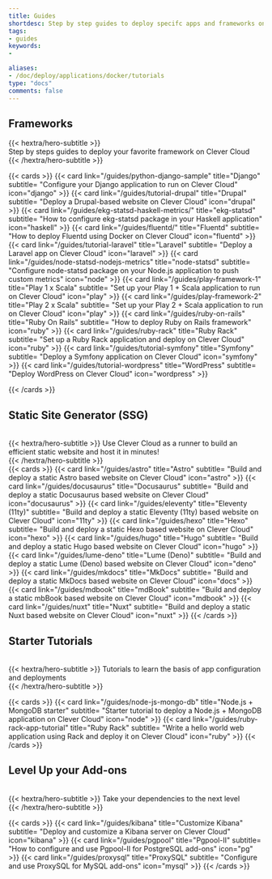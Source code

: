 ```yaml
---
title: Guides
shortdesc: Step by step guides to deploy specifc apps and frameworks on Clever Cloud
tags:
- guides
keywords:
- 

aliases:
- /doc/deploy/applications/docker/tutorials
type: "docs"
comments: false
---
```

## Frameworks

<div class="mb-12">
{{< hextra/hero-subtitle >}}
<br>
  Step by steps guides to deploy your favorite framework on Clever Cloud&nbsp;<br class="sm:block hidden" />
{{< /hextra/hero-subtitle >}}
</div>

{{< cards >}}
  {{< card link="/guides/python-django-sample" title="Django" subtitle= "Configure your Django application to run on Clever Cloud" icon="django" >}}
  {{< card link="/guides/tutorial-drupal" title="Drupal" subtitle= "Deploy a Drupal-based website on Clever Cloud" icon="drupal" >}}
  {{< card link="/guides/ekg-statsd-haskell-metrics/" title="ekg-statsd" subtitle= "How to configure ekg-statsd package in your Haskell application" icon="haskell" >}}
  {{< card link="/guides/fluentd/" title="Fluentd" subtitle= "How to deploy Fluentd using Docker on Clever Cloud" icon="fluentd" >}}
  {{< card link="/guides/tutorial-laravel" title="Laravel" subtitle= "Deploy a Laravel app on Clever Cloud" icon="laravel" >}}
  {{< card link="/guides/node-statsd-nodejs-metrics" title="node-statsd" subtitle= "Configure node-statsd package on your Node.js application to push custom metrics" icon="node" >}}
  {{< card link="/guides/play-framework-1" title="Play 1 x Scala" subtitle= "Set up your Play 1 + Scala application to run on Clever Cloud" icon="play" >}}
  {{< card link="/guides/play-framework-2" title="Play 2 x Scala" subtitle= "Set up your Play 2 + Scala application to run on Clever Cloud" icon="play" >}}
  {{< card link="/guides/ruby-on-rails" title="Ruby On Rails" subtitle= "How to deploy Ruby on Rails framework" icon="ruby" >}}
  {{< card link="/guides/ruby-rack" title="Ruby Rack" subtitle= "Set up a Ruby Rack application and deploy on Clever Cloud" icon="ruby" >}}
  {{< card link="/guides/tutorial-symfony" title="Symfony" subtitle= "Deploy a Symfony application on Clever Cloud" icon="symfony" >}}
  {{< card link="/guides/tutorial-wordpress" title="WordPress" subtitle= "Deploy WordPress on Clever Cloud" icon="wordpress" >}}
  
{{< /cards >}}

## Static Site Generator (SSG)

<br>
<div class="mb-12">
{{< hextra/hero-subtitle >}}
  Use Clever Cloud as a runner to build an efficient static website and host it in minutes!&nbsp;<br class="sm:block hidden" />
{{< /hextra/hero-subtitle >}}
</div>{{< cards >}}
 {{< card link="/guides/astro" title="Astro" subtitle= "Build and deploy a static Astro based website on Clever Cloud" icon="astro" >}}
  {{< card link="/guides/docusaurus" title="Docusaurus" subtitle= "Build and deploy a static Docusaurus based website on Clever Cloud" icon="docusaurus" >}}
  {{< card link="/guides/eleventy" title="Eleventy (11ty)" subtitle= "Build and deploy a static Eleventy (11ty) based website on Clever Cloud" icon="11ty" >}}
 {{< card link="/guides/hexo" title="Hexo" subtitle= "Build and deploy a static Hexo based website on Clever Cloud" icon="hexo" >}}
 {{< card link="/guides/hugo" title="Hugo" subtitle= "Build and deploy a static Hugo based website on Clever Cloud" icon="hugo" >}}
  {{< card link="/guides/lume-deno" title="Lume (Deno)" subtitle= "Build and deploy a static Lume (Deno) based website on Clever Cloud" icon="deno" >}}
  {{< card link="/guides/mkdocs" title="MkDocs" subtitle= "Build and deploy a static MkDocs based website on Clever Cloud" icon="docs" >}}
  {{< card link="/guides/mdbook" title="mdBook" subtitle= "Build and deploy a static mbBook based website on Clever Cloud" icon="mdbook" >}}
  {{< card link="/guides/nuxt" title="Nuxt" subtitle= "Build and deploy a static Nuxt based website on Clever Cloud" icon="nuxt" >}}
{{< /cards >}}

## Starter Tutorials

<br>
<div class="mb-12">
{{< hextra/hero-subtitle >}}
  Tutorials to learn the basis of app configuration and deployments&nbsp;<br class="sm:block hidden" />
{{< /hextra/hero-subtitle >}}
</div>

{{< cards >}}
 {{< card link="/guides/node-js-mongo-db" title="Node.js + MongoDB starter" subtitle= "Starter tutorial to deploy a Node.js + MongoDB application on Clever Cloud" icon="node" >}}
 {{< card link="/guides/ruby-rack-app-tutorial" title="Ruby Rack" subtitle= "Write a hello world web application using Rack and deploy it on Clever Cloud" icon="ruby" >}}
{{< /cards >}}

## Level Up your Add-ons

<br>
<div class="mb-12">
{{< hextra/hero-subtitle >}}
  Take your dependencies to the next level&nbsp;<br class="sm:block hidden" />
{{< /hextra/hero-subtitle >}}
</div>

{{< cards >}}
 {{< card link="/guides/kibana" title="Customize Kibana" subtitle= "Deploy and customize a Kibana server on Clever Cloud" icon="kibana" >}}
 {{< card link="/guides/pgpool" title="Pgpool-II" subtitle= "How to configure and use Pgpool-II for PostgreSQL add-ons" icon="pg" >}}
 {{< card link="/guides/proxysql" title="ProxySQL" subtitle= "Configure and use ProxySQL for MySQL add-ons" icon="mysql" >}}
{{< /cards >}}
